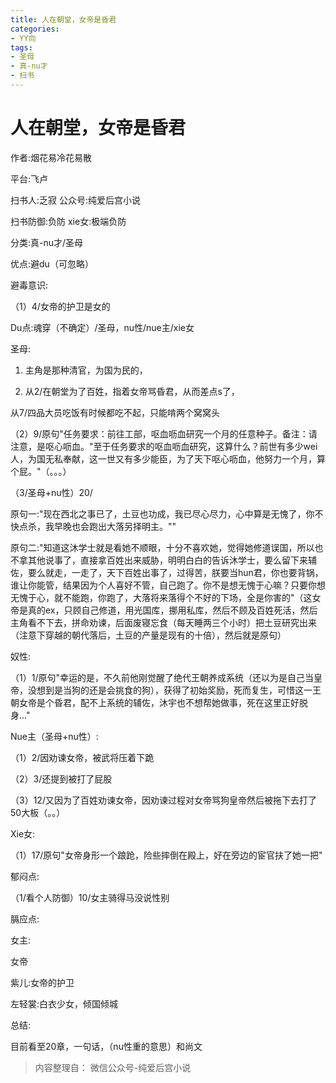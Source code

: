 ```yaml
---
title: 人在朝堂，女帝是昏君
categories:
- YY向
tags:
- 圣母
- 真-nu才
- 扫书
---
```

# 人在朝堂，女帝是昏君
作者:烟花易冷花易散

平台:飞卢

扫书人:乏寂 公众号:纯爱后宫小说

扫书防御:负防 xie女:极端负防

分类:真-nu才/圣母

优点:避du（可忽略）

避毒意识:

（1）4/女帝的护卫是女的

Du点:魂穿（不确定）/圣母，nu性/nue主/xie女

圣母:

1.  主角是那种清官，为国为民的，

2.  从2/在朝堂为了百姓，指着女帝骂昏君，从而差点s了，

从7/四品大员吃饭有时候都吃不起，只能啃两个窝窝头

（2）9/原句"任务要求：前往工部，呕血呖血研究一个月的任意种子。备注：请注意，是呕心呖血。"至于任务要求的呕血呖血研究，这算什么？前世有多少wei人，为国无私奉献，这一世又有多少能臣，为了天下呕心呖血，他努力一个月，算个屁。"（。。。）

（3/圣母+nu性）20/

原句一:"现在西北之事已了，土豆也功成，我已尽心尽力，心中算是无愧了，你不快点杀，我早晚也会跑出大落另择明主。""

原句二:"知道这沐学士就是看她不顺眼，十分不喜欢她，觉得她修道误国，所以也不拿其他说事了，直接拿百姓出来威胁，明明白白的告诉沐学士，要么留下来辅佐，要么就走，一走了，天下百姓出事了，过得苦，朕要当hun君，你也要背锅，谁让你能管，结果因为个人喜好不管，自己跑了。你不是想无愧于心嘛？只要你想无愧于心，就不能跑，你跑了，大落将来落得个不好的下场，全是你害的"（这女帝是真的ex，只顾自己修道，用光国库，挪用私库，然后不顾及百姓死活，然后主角看不下去，拼命劝谏，后面废寝忘食（每天睡两三个小时）把土豆研究出来（注意下穿越的朝代落后，土豆的产量是现有的十倍），然后就是原句）

奴性:

（1）1/原句"幸运的是，不久前他刚觉醒了绝代王朝养成系统（还以为是自己当皇帝，没想到是当狗的还是会挑食的狗），获得了初始奖励，死而复生，可惜这一王朝女帝是个昏君，配不上系统的辅佐，沐宇也不想帮她做事，死在这里正好脱身..."

Nue主（圣母+nu性）:

（1）2/因劝谏女帝，被武将压着下跪

（2）3/还提到被打了屁股

（3）12/又因为了百姓劝谏女帝，因劝谏过程对女帝骂狗皇帝然后被拖下去打了50大板（。。）

Xie女:

（1）17/原句"女帝身形一个踉跄，险些摔倒在殿上，好在旁边的宦官扶了她一把"

郁闷点:

（1/看个人防御）10/女主骑得马没说性别

膈应点:

女主:

女帝

紫儿:女帝的护卫

左轻裳:白衣少女，倾国倾城

总结:

目前看至20章，一句话，（nu性重的意思）和尚文


> 内容整理自： 微信公众号-纯爱后宫小说